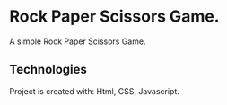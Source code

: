 <h1>Rock Paper Scissors Game.</h1>

<p>A simple Rock Paper Scissors Game.</p>

## Technologies 
Project is created with:
Html, CSS, Javascript.
